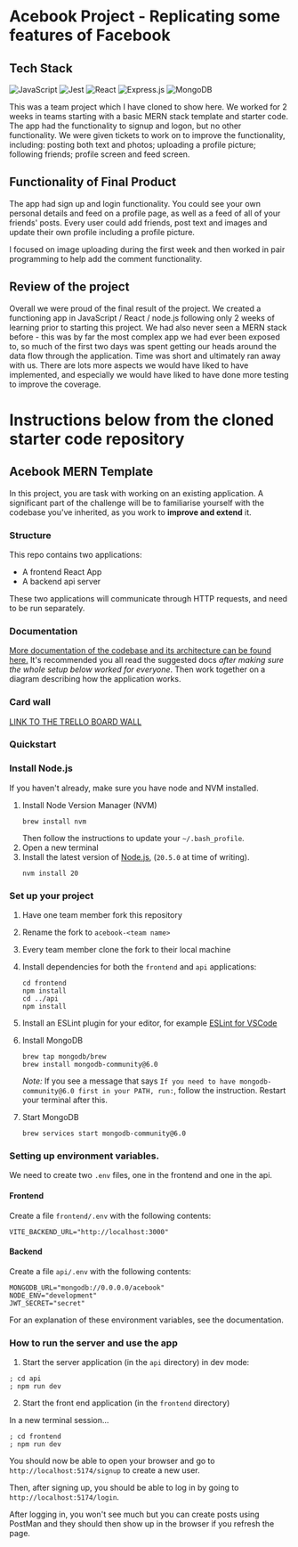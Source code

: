 # Acebook Project - Replicating some features of Facebook #

## Tech Stack ##
![JavaScript](https://img.shields.io/badge/JavaScript-EFD81B?style=for-the-badge&logo=javascript&logoColor=black) ![Jest](https://img.shields.io/badge/Jest-944058?style=for-the-badge&logo=jest&logoColor=white) ![React](https://img.shields.io/badge/React-61DAFB?style=for-the-badge&logo=react&logoColor=black) ![Express.js](https://img.shields.io/badge/Express.js-E5E5EA?style=for-the-badge&logo=express&logoColor=black) ![MongoDB](https://img.shields.io/badge/MongoDB-138D4D?style=for-the-badge&logo=mongodb&logoColor=white)

This was a team project which I have cloned to show here. We worked for 2 weeks in teams starting with a basic MERN stack template and starter code. The app had the functionality to signup and logon, but no other functionality. We were given tickets to work on to improve the functionality, including: posting both text and photos; uploading a profile picture; following friends; profile screen and feed screen. 

## Functionality of Final Product ##
The app had sign up and login functionality. You could see your own personal details and feed on a profile page, as well as a feed of all of your friends' posts. Every user could add friends, post text and images and update their own profile including a profile picture. 

I focused on image uploading during the first week and then worked in pair programming to help add the comment functionality.

## Review of the project ##
Overall we were proud of the final result of the project. We created a functioning app in JavaScript / React / node.js following only 2 weeks of learning prior to starting this project. We had also never seen a MERN stack before - this was by far the most complex app we had ever been exposed to, so much of the first two days was spent getting our heads around the data flow through the application. Time was short and ultimately ran away with us. There are lots more aspects we would have liked to have implemented, and especially we would have liked to have done more testing to improve the coverage.

# Instructions below from the cloned starter code repository #

## Acebook MERN Template

In this project, you are task with working on an existing application. A
significant part of the challenge will be to familiarise yourself with the
codebase you've inherited, as you work to **improve and extend** it.

### Structure

This repo contains two applications:

- A frontend React App
- A backend api server

These two applications will communicate through HTTP requests, and need to be
run separately.

### Documentation

[More documentation of the codebase and its architecture can be found here.](./DOCUMENTATION.md)
It's recommended you all read the suggested docs _after making sure the whole
setup below worked for everyone_. Then work together on a diagram describing how
the application works.

### Card wall

[LINK TO THE TRELLO BOARD WALL](https://trello.com/b/MbzzGYju/acebook-meta-sd-specialism)

### Quickstart

### Install Node.js

If you haven't already, make sure you have node and NVM installed.

1. Install Node Version Manager (NVM)
   ```
   brew install nvm
   ```
   Then follow the instructions to update your `~/.bash_profile`.
2. Open a new terminal
3. Install the latest version of [Node.js](https://nodejs.org/en/), (`20.5.0` at
   time of writing).
   ```
   nvm install 20
   ```

### Set up your project

1. Have one team member fork this repository
2. Rename the fork to `acebook-<team name>`
3. Every team member clone the fork to their local machine
4. Install dependencies for both the `frontend` and `api` applications:
   ```
   cd frontend
   npm install
   cd ../api
   npm install
   ```
5. Install an ESLint plugin for your editor, for example
   [ESLint for VSCode](https://marketplace.visualstudio.com/items?itemName=dbaeumer.vscode-eslint)
6. Install MongoDB
   ```
   brew tap mongodb/brew
   brew install mongodb-community@6.0
   ```
   _Note:_ If you see a message that says
   `If you need to have mongodb-community@6.0 first in your PATH, run:`, follow
   the instruction. Restart your terminal after this.
7. Start MongoDB

   ```
   brew services start mongodb-community@6.0
   ```

### Setting up environment variables.

We need to create two `.env` files, one in the frontend and one in the api.

#### Frontend

Create a file `frontend/.env` with the following contents:

```
VITE_BACKEND_URL="http://localhost:3000"
```

#### Backend

Create a file `api/.env` with the following contents:

```
MONGODB_URL="mongodb://0.0.0.0/acebook"
NODE_ENV="development"
JWT_SECRET="secret"
```

For an explanation of these environment variables, see the documentation.

### How to run the server and use the app

1. Start the server application (in the `api` directory) in dev mode:

```
; cd api
; npm run dev
```

2. Start the front end application (in the `frontend` directory)

In a new terminal session...

```
; cd frontend
; npm run dev
```

You should now be able to open your browser and go to
`http://localhost:5174/signup` to create a new user.

Then, after signing up, you should be able to log in by going to
`http://localhost:5174/login`.

After logging in, you won't see much but you can create posts using PostMan and
they should then show up in the browser if you refresh the page.
